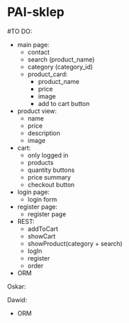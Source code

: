# PAI-sklep



#TO DO:
  - main page:
    - contact
    - search (product_name)
    - category (category_id)
    - product_card:
      - product_name
      - price
      - image
      - add to cart button
  - product view:
    - name
    - price
    - description
    - image
  - cart:
    - only logged in
    - products
    - quantity buttons
    - price summary
    - checkout button
  - login page:
    - login form
  - register page:
    - register page
  - REST:
    - addToCart
    - showCart
    - showProduct(category + search)
    - logIn
    - register
    - order
  - ORM
  
     

Oskar: 

Dawid:
  - ORM
